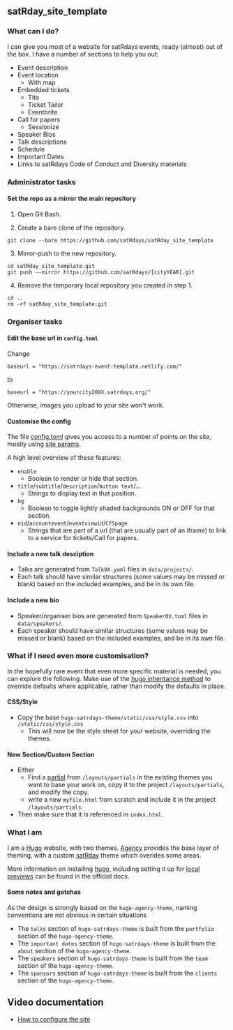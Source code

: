 ## satRday_site_template

### What can I do?

I can give you most of a website for satRdays events, ready (almost) out of the box. I have a number of sections to help you out:
* Event description
* Event location
  + With map
* Embedded tickets
  + Tito
  + Ticket Tailor
  + Eventbrite
* Call for papers
  + Sessionize
* Speaker Bios
* Talk descriptions
* Schedule
* Important Dates
* Links to satRdays Code of Conduct and Diversity materials

### Administrator tasks

#### Set the repo as a mirror the main repository

1. Open Git Bash.

2. Create a bare clone of the repository.

  ```
  git clone --bare https://github.com/satRdays/satRday_site_template
  ```

3. Mirror-push to the new repository.

```
cd satRday_site_template.git
git push --mirror https://github.com/satRdays/[cityYEAR].git
```

4. Remove the temporary local repository you created in step 1.

```
cd ..
rm -rf satRday_site_template.git
```

### Organiser tasks
#### Edit the base url in `config.toml`
Change 
```
baseurl = "https://satrdays-event-template.netlify.com/"
```
to
```
baseurl = "https://yourcity20XX.satrdays.org/"
```
Otherwise, images you upload to your site won't work.

#### Customise the config
The file [config.toml](https://github.com/satRdays/satRday_site_template/blob/master/config.toml) gives you access to a number of points on the site, mostly using [site params](https://gohugo.io/variables/site/#the-site-params-variable).

A high level overview of these features:
* `enable` 
  + Boolean to render or hide that section.
* `title`/`subtitle`/`description`/`button text`/...
  + Strings to display text in that position.
* `bg`
  + Boolean to toggle lightly shaded backgrounds ON or OFF for that section.
* `eid`/`accountevent`/`eventviewid`/`CfSpage`
  + Strings that are part of a url (that are usually part of an iframe) to link to a service for tickets/Call for papers.

#### Include a new talk desciption
* Talks are generated from `Talk0X.yaml` files in `data/projects/`.
* Each talk should have similar structures (some values may be missed or blank) based on the included examples, and be in its own file.

#### Include a new bio
* Speaker/organiser bios are generated from `Speaker0X.toml` files in `data/speakers/`.
* Each speaker should have similar structures (some values may be missed or blank) based on the included examples, and be in its own file.

### What if I need even more customisation?
In the hopefully rare event that even more specific material is needed, you can explore the following. Make use of the [hugo inheritance method](https://gohugo.io/templates/lookup-order/#hugo-layouts-lookup-rules-with-theme) to override defaults where applicable, rather than modify the defaults in place.

#### CSS/Style
* Copy the base `hugo-satrdays-theme/static/css/style.css` into `/static/css/style.css`
  + This will now be the style sheet for your website, overriding the themes.
  
#### New Section/Custom Section
* Either 
  + Find a [partial](https://gohugo.io/templates/partials/) from `/layouts/partials` in the existing themes you want to base your work on, copy it to the project `/layouts/partials`, and modify the copy.
  + write a new `myfile.html` from scratch and include it in the project `/layouts/partials`.
* Then make sure that it is referenced in `index.html`.

### What I am
I am a [Hugo](//gohugo.io) website, with two themes. [Agency](https://github.com/digitalcraftsman/hugo-agency-theme) provides the base layer of theming, with a custom [satRday](https://github.com/satRdays/hugo-satrdays-theme) theme which overides some areas.

More information on installing [hugo](https://gohugo.io/getting-started/installing/), including setting it up for [local previews](https://gohugo.io/getting-started/usage/) can be found in the official docs.

#### Some notes and gotchas
As the design is strongly based on the `hugo-agency-theme`, naming conventions are not obvious in certain situations
* The `talks` section of `hugo-satrdays-theme` is built from the `portfolio` section of the `hugo-agency-theme`.
* The `important dates` section of `hugo-satrdays-theme` is built from the `about` section of the `hugo-agency-theme`.
* The `speakers` section of `hugo-satrdays-theme` is built from the `team` section of the `hugo-agency-theme`.
* The `sponsors` section of `hugo-satrdays-theme` is built from the `clients` section of the `hugo-agency-theme`.

## Video documentation
- [How to configure the site](https://youtu.be/3b7y_wan_d8)
